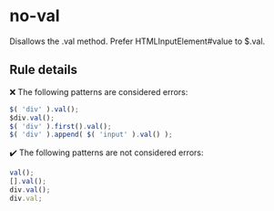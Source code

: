 # no-val

Disallows the .val method. Prefer HTMLInputElement#value to $.val.

## Rule details

❌ The following patterns are considered errors:
```js
$( 'div' ).val();
$div.val();
$( 'div' ).first().val();
$( 'div' ).append( $( 'input' ).val() );
```

✔️ The following patterns are not considered errors:
```js
val();
[].val();
div.val();
div.val;
```
